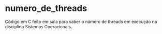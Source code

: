# numero_de_threads
Código em C feito em sala para saber o número de threads em execução na disciplina Sistemas Operacionais.
